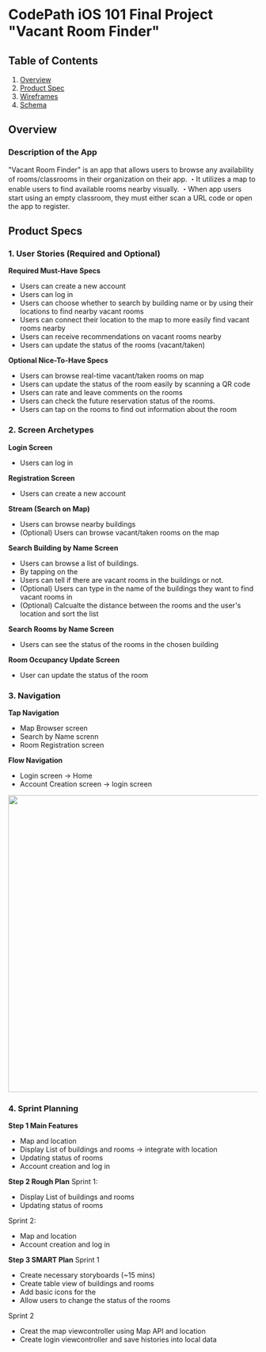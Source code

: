 # CodePath iOS 101 Final Project "Vacant Room Finder"

## Table of Contents

1. [Overview](#Overview)
2. [Product Spec](#Product-Spec)
3. [Wireframes](#Wireframes)
4. [Schema](#Schema)

## Overview

### Description of the App

"Vacant Room Finder" is an app that allows users to browse any availability of rooms/classrooms in their organization on their app. 
・It utilizes a map to enable users to find available rooms nearby visually. 
・When app users start using an empty classroom, they must either scan a URL code or open the app to register. 

## Product Specs

### 1. User Stories (Required and Optional)

**Required Must-Have Specs**
* Users can create a new account
* Users can log in
* Users can choose whether to search by building name or by using their locations to find nearby vacant rooms
* Users can connect their location to the map to more easily find vacant rooms nearby
* Users can receive recommendations on vacant rooms nearby
* Users can update the status of the rooms (vacant/taken)

**Optional Nice-To-Have Specs**
* Users can browse real-time vacant/taken rooms on map
* Users can update the status of the room easily by scanning a QR code
* Users can rate and leave comments on the rooms
* Users can check the future reservation status of the rooms.
* Users can tap on the rooms to find out information about the room

### 2. Screen Archetypes 

**Login Screen**
* Users can log in

**Registration Screen**
* Users can create a new account

**Stream (Search on Map)**
* Users can browse nearby buildings
* (Optional) Users can browse vacant/taken rooms on the map

**Search Building by Name Screen**
* Users can browse a list of buildings.
* By tapping on the 
* Users can tell if there are vacant rooms in the buildings or not. 
* (Optional) Users can type in the name of the buildings they want to find vacant rooms in
* (Optional) Calcualte the distance between the rooms and the user's location and sort the list

**Search Rooms by Name Screen**
* Users can see the status of the rooms in the chosen building

**Room Occupancy Update Screen**
* User can update the status of the room 

### 3. Navigation 

**Tap Navigation**
* Map Browser screen
* Search by Name screnn
* Room Registration screen

**Flow Navigation**
* Login screen -> Home
* Account Creation screen -> login screen

<img src="https://ibb.co/WnQtJf1" width=600>

### 4. Sprint Planning
**Step 1 Main Features**
* Map and location
* Display List of buildings and rooms -> integrate with location
* Updating status of rooms
* Account creation and log in

**Step 2 Rough Plan**
Sprint 1: 
* Display List of buildings and rooms
* Updating status of rooms

Sprint 2:
* Map and location
* Account creation and log in

**Step 3 SMART Plan**
Sprint 1
* Create necessary storyboards (~15 mins)
* Create table view of buildings and rooms
* Add basic icons for the
* Allow users to change the status of the rooms

Sprint 2
* Creat the map viewcontroller using Map API and location
* Create login viewcontroller and save histories into local data
